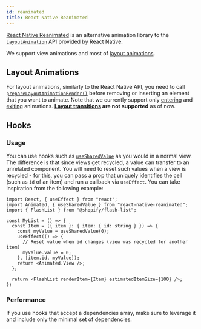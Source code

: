 ```yaml
---
id: reanimated
title: React Native Reanimated
---
```


[React Native Reanimated](https://www.reanimated2.com/) is an alternative animation library to the [`LayoutAnimation`](https://reactnative.dev/docs/layoutanimation) API provided by React Native.

We support view animations and most of [layout animations](https://docs.swmansion.com/react-native-reanimated/docs/fundamentals/layout_animations/).

## Layout Animations

For layout animations, similarly to the React Native API, you need to call [`prepareLayoutAnimationRender()`](../fundamentals/usage.md#prepareforlayoutanimationrender) before removing or inserting an element that you want to animate. Note that we currently support only [entering](https://docs.swmansion.com/react-native-reanimated/docs/api/LayoutAnimations/entryAnimations) and [exiting](https://docs.swmansion.com/react-native-reanimated/docs/api/LayoutAnimations/exitAnimations) animations. **[Layout transitions](https://docs.swmansion.com/react-native-reanimated/docs/api/LayoutAnimations/layoutTransitions) are not supported** as of now.

## Hooks

### Usage

You can use hooks such as [`useSharedValue`](https://docs.swmansion.com/react-native-reanimated/docs/api/hooks/useSharedValue) as you would in a normal view. The difference is that since views get recycled, a value can transfer to an unrelated component. You will need to reset such values when a view is recycled - for this, you can pass a prop that uniquely identifies the cell (such as `id` of an item) and run a callback via `useEffect`. You can take inspiration from the following example:

```tsx
import React, { useEffect } from "react";
import Animated, { useSharedValue } from "react-native-reanimated";
import { FlashList } from "@shopify/flash-list";

const MyList = () => {
  const Item = ({ item }: { item: { id: string } }) => {
    const myValue = useSharedValue(0);
    useEffect(() => {
      // Reset value when id changes (view was recycled for another item)
      myValue.value = 0;
    }, [item.id, myValue]);
    return <Animated.View />;
  };

  return <FlashList renderItem={Item} estimatedItemSize={100} />;
};
```

### Performance

If you use hooks that accept a dependencies array, make sure to leverage it and include only the minimal set of dependencies.
